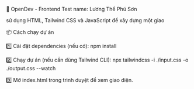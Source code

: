 🚀 OpenDev - Frontend Test
name: Lương Thế Phú Sơn

sử dụng HTML, Tailwind CSS và JavaScript để xây dựng một giao

📦 Cách chạy dự án

1️⃣ Cài đặt dependencies (nếu có):
npm install

2️⃣ Chạy dự án (nếu cần dùng Tailwind CLI):
npx tailwindcss -i ./input.css -o ./output.css --watch

3️⃣ Mở index.html trong trình duyệt để xem giao diện.